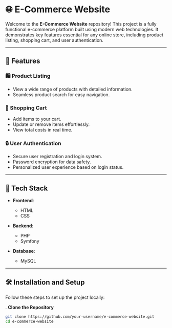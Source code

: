 # 🌐 E-Commerce Website

Welcome to the **E-Commerce Website** repository! This project is a fully functional e-commerce platform built using modern web technologies. It demonstrates key features essential for any online store, including product listing, shopping cart, and user authentication.

---

## 🚀 Features

### 🛍️ Product Listing
- View a wide range of products with detailed information.
- Seamless product search for easy navigation.

### 🛒 Shopping Cart
- Add items to your cart.
- Update or remove items effortlessly.
- View total costs in real time.

### 🔒 User Authentication
- Secure user registration and login system.
- Password encryption for data safety.
- Personalized user experience based on login status.

---

## 🔧 Tech Stack

- **Frontend**:  
  - HTML  
  - CSS  

- **Backend**:  
  - PHP  
  - Symfony


- **Database**:  
  - MySQL  
  

---

## 🛠️ Installation and Setup

Follow these steps to set up the project locally:

. **Clone the Repository**
   ```bash
   git clone https://github.com/your-username/e-commerce-website.git
   cd e-commerce-website



